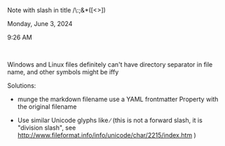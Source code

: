 Note with slash in title /\\:;&\*(\[\<\>\])

Monday, June 3, 2024

9:26 AM

 

Windows and Linux files definitely can\'t have directory separator in file name, and other symbols might be iffy

Solutions:

-   munge the markdown filename use a YAML frontmatter Property with the original filename

-   Use similar Unicode glyphs like ∕ (this is not a forward slash, it is \"division slash\", see <http://www.fileformat.info/info/unicode/char/2215/index.htm> )
